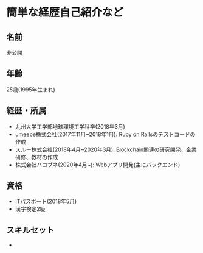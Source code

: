 # 簡単な経歴自己紹介など
## 名前
非公開
## 年齢
25歳(1995年生まれ)

## 経歴・所属
* 九州大学工学部地球環境工学科卒(2018年3月)
* umeebe株式会社(2017年11月~2018年1月): Ruby on Railsのテストコードの作成
* スルー株式会社(2018年4月~2020年3月): Blockchain関連の研究開発、企業研修、教材の作成
* 株式会社ハコブネ(2020年4月~): Webアプリ開発(主にバックエンド)

## 資格
* ITパスポート(2018年5月)
* 漢字検定2級

## スキルセット
*
